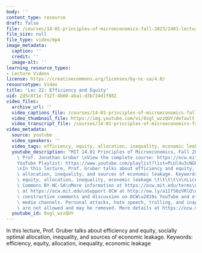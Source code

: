 ```yaml
---
body: ''
content_type: resource
draft: false
file: /courses/14-01-principles-of-microeconomics-fall-2023/1401-lecture22-2023nov29_360p_16_9.mp4
file_size: null
file_type: video/mp4
image_metadata:
  caption: ''
  credit: ''
  image-alt: ''
learning_resource_types:
- Lecture Videos
license: https://creativecommons.org/licenses/by-nc-sa/4.0/
resourcetype: Video
title: 'Lec 22: Efficiency and Equity'
uid: 2d5c871e-712f-4b08-aba1-d3b734d1f882
video_files:
  archive_url: ''
  video_captions_file: /courses/14-01-principles-of-microeconomics-fall-2023/1fDtk3zJCrxphYKcTVeYiRYyovgbwyqTr_transcript.webvtt
  video_thumbnail_file: https://img.youtube.com/vi/8sgl_wzzQUY/default.jpg
  video_transcript_file: /courses/14-01-principles-of-microeconomics-fall-2023/1fDtk3zJCrxphYKcTVeYiRYyovgbwyqTr_transcript.pdf
video_metadata:
  source: youtube
  video_speakers: ''
  video_tags: efficiency, equity, allocation, inequality, economic leakage
  youtube_description: "MIT 14.01 Principles of Microeconomics, Fall 2023 \nInstructor:\
    \ Prof. Jonathan Gruber \nView the complete course: https://ocw.mit.edu/14-01F23\n\
    YouTube Playlist: https://www.youtube.com/playlist?list=PLUl4u3cNGP60V7HxLYRaJMbFzP77bzEjb\n\
    \nIn this lecture, Prof. Gruber talks about efficiency and equity, socially optimal\
    \ allocation, inequality, and sources of economic leakage. Keywords: efficiency,\
    \ equity, allocation, inequality, economic leakage \t\t\t\t\n\nLicense: Creative\
    \ Commons BY-NC-SA\nMore information at https://ocw.mit.edu/terms\nMore courses\
    \ at https://ocw.mit.edu\nSupport OCW at http://ow.ly/a1If50zVRlQ\n\nWe encourage\
    \ constructive comments and discussion on OCW\u2019s YouTube and other social\
    \ media channels. Personal attacks, hate speech, trolling, and inappropriate comments\
    \ are not allowed and may be removed. More details at https://ocw.mit.edu/comments."
  youtube_id: 8sgl_wzzQUY
---
```

In this lecture, Prof. Gruber talks about efficiency and equity, socially optimal allocation, inequality, and sources of economic leakage. Keywords: efficiency, equity, allocation, inequality, economic leakage